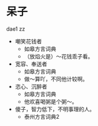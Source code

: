 # 呆子
dae1 zz
+ 嘲笑花钱者
  * 如皋方言词典
  - （放焰火是）～花钱乖子看。
+ 宽容、奉送者
  * 如皋方言词典
  - 做～算吖，不同他计较啊。
+ 恣心、沉醉者
  * 如皋方言词典
  - 他欢喜喝粥是个粥～。
+ 傻子，智力低下，不明事理的人。
  * 泰州方言词典2
